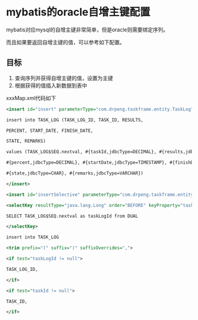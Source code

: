 # mybatis的oracle自增主键配置 

mybatis对应mysql的自增主键非常简单，但是oracle则需要绑定序列。  

而且如果要返回自增主键的值，可以参考如下配置。 

## 目标

1. 查询序列并获得自增主键的值，设置为主键 
2. 根据获得的值插入新数据到表中 

xxxMap.xml代码如下 
```xml
<insert id="insert" parameterType="com.drpeng.taskframe.entity.TaskLog"> 

insert into TASK_LOG (TASK_LOG_ID, TASK_ID, RESULTS, 

PERCENT, START_DATE, FINISH_DATE,  

STATE, REMARKS) 

values (TASK_LOG$SEQ.nextval, #{taskId,jdbcType=DECIMAL}, #{results,jdbcType=VARCHAR}, 

#{percent,jdbcType=DECIMAL}, #{startDate,jdbcType=TIMESTAMP}, #{finishDate,jdbcType=TIMESTAMP},  

#{state,jdbcType=CHAR}, #{remarks,jdbcType=VARCHAR}) 

</insert> 

<insert id="insertSelective" parameterType="com.drpeng.taskframe.entity.TaskLog"> 

<selectKey resultType="java.lang.Long" order="BEFORE" keyProperty="taskLogId"> 

SELECT TASK_LOG$SEQ.nextval as taskLogId from DUAL 

</selectKey> 

insert into TASK_LOG 

<trim prefix="(" suffix=")" suffixOverrides=","> 

<if test="taskLogId != null"> 

TASK_LOG_ID, 

</if> 

<if test="taskId != null"> 

TASK_ID, 

</if> 
```